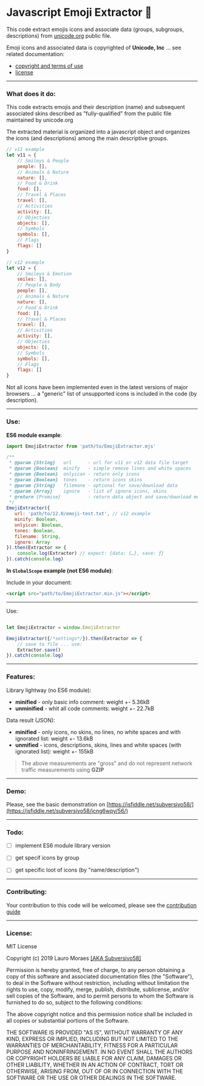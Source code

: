 # Javascript Emoji Extractor 🤔

This code extract emojis icons and associate data (groups, subgroups, descriptions) from [unicode.org](https://unicode.org/Public/emoji/12.0/emoji-test.txt) public file.

Emoji icons and associated data is copyrighted of **Unicode, Inc** ... see related documentation:

* [copyright and terms of use](https://www.unicode.org/copyright.html)
* [license](https://www.unicode.org/license.html)


----------

### What does it do:

This code extracts emojis and their description (name) and subsequent associated skins described as "fully-qualified" from the public file maintained by unicode.org

The extracted material is organized into a javascript object and organizes the icons (and descriptions) among the main descriptive groups.

```javascript
// v11 example
let v11 = {
    // Smileys & People
    people: [],
    // Animals & Nature
    nature: [],
    // Food & Drink
    food: [],
    // Travel & Places
    travel: [],
    // Activities
    activity: [],
    // Objecties
    objects: [],
    // Symbols
    symbols: [],
    // Flags
    flags: []
}

// v12 example
let v12 = {
    // Smileys & Emotion
    smiles: [],
    // People & Body
    people: [],
    // Animals & Nature
    nature: [],
    // Food & Drink
    food: [],
    // Travel & Places
    travel: [],
    // Activities
    activity: [],
    // Objecties
    objects: [],
    // Symbols
    symbols: [],
    // Flags
    flags: []
}
```

Not all icons have been implemented even in the latest versions of major browsers ... a "generic" list of unsupported icons is included in the code (by description).


----------

### Use:

**ES6 module example**:

```javascript
import EmojiExtractor from 'path/to/EmojiExtractor.mjs'

/**
 * @param {String}   url      - url for v11 or v12 data file target             [default: v12 url whith pŕoxy]
 * @param {Boolean}  minify   - simple remove lines and white spaces            [default: false]
 * @param {Boolean}  onlyicon - return only icons                               [default: false]
 * @param {Boolean}  tones    - return icons skins                              [default: true]
 * @param {String}   filemane - optional for save/download data                 [default: use .json]
 * @param {Array}    ignore   - list of ignore icons, skins                     [default: "generic list"]
 * @return {Promise}          - return data object and save/download method
 */
EmojiExtractor({
   url: 'path/to/12.0/emoji-test.txt', // v12 example
   minify: Boolean,
   onlyicon: Boolean,
   tones: Boolean,
   filename: String,
   ignore: Array
}).then(Extractor => {
    console.log(Extractor) // expect: {data: {…}, save: ƒ}
}).catch(console.log)
```

**In `GlobalScope` example (not ES6 module)**:

Include in your document:

```html
<script src="path/to/EmojiExtractor.min.js"></script>
```

----------

Use:

```javascript

let EmojiExtractor = window.EmojiExtractor

EmojiExtractor({/*settings*/}).then(Extractor => {
    // save to file ... use:
    Extractor.save()
}).catch(console.log)
```

----------

### Features:

Library lightway (no ES6 module):

* **minified** - only basic info comment: weight +- 5.36kB
* **unminified** - whit all code comments: weight +- 22.7kB

Data result (JSON):

* **minified** - only icons, no skins, no lines, no white spaces and with ignorated list: weight +- 13.6kB
* **unmified** - icons, descriptions, skins, lines and white spaces (with ignorated list): weight +- 155kB

> The above measurements are "gross" and do not represent network traffic measurements using **GZIP**

----------

### Demo:

Please, see the basic demonstration on [https://jsfiddle.net/subversivo58/](https://jsfiddle.net/subversivo58/jcng6wpy/56/)


----------

### Todo:

- [ ] implement ES6 module library version
- [ ] get specif icons by group
- [ ] get specific loot of icons (by "name/description")


----------

### Contributing:

Your contribution to this code will be welcomed, please see the [contribution guide](https://github.com/subversivo58/emoji-extractor/blob/master/CONTRIBUTING.md)


----------

### License:

MIT License

Copyright (c) 2019 Lauro Moraes [[AKA Subversivo58]](https://github.com/subversivo58)

Permission is hereby granted, free of charge, to any person obtaining a copy of this software and associated documentation files (the "Software"), to deal in the Software without restriction, including without limitation the rights to use, copy, modify, merge, publish, distribute, sublicense, and/or sell copies of the Software, and to permit persons to whom the Software is furnished to do so, subject to the following conditions:

The above copyright notice and this permission notice shall be included in all copies or substantial portions of the Software.

THE SOFTWARE IS PROVIDED "AS IS", WITHOUT WARRANTY OF ANY KIND, EXPRESS OR IMPLIED, INCLUDING BUT NOT LIMITED TO THE WARRANTIES OF MERCHANTABILITY, FITNESS FOR A PARTICULAR PURPOSE AND NONINFRINGEMENT. IN NO EVENT SHALL THE AUTHORS OR COPYRIGHT HOLDERS BE LIABLE FOR ANY CLAIM, DAMAGES OR OTHER LIABILITY, WHETHER IN AN ACTION OF CONTRACT, TORT OR OTHERWISE, ARISING FROM, OUT OF OR IN CONNECTION WITH THE SOFTWARE OR THE USE OR OTHER DEALINGS IN THE SOFTWARE.
